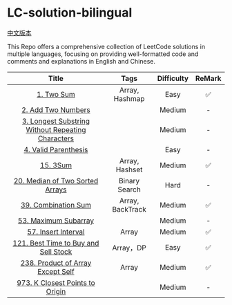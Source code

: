 # LC-solution-bilingual

[中文版本](/README_CN.md)

This Repo offers a comprehensive collection of LeetCode solutions in multiple languages, focusing on providing well-formatted code and comments and explanations in English and Chinese.

|                                                       Title                                                       |       Tags       | Difficulty | ReMark |
| :----------------------------------------------------------------------------------------------------------------: | :--------------: | :--------: | :----: |
|                                        [1. Two Sum](/Solution/0001_Two_Sum.md)                                        |  Array, Hashmap  |    Easy    |   ✅   |
|                                [2. Add Two Numbers](/Solution/0002_Add_Two_Numbers.md)                                |                  |   Medium   |   -   |
| [3. Longest Substring Without Repeating Characters](/Solution/0003_Longest_Substring_Without_Repeating_Characters.md) |                  |   Medium   |   -   |
|                         [4. Valid Parenthesis](/Solution/0004_Median_Of_Two_Sorted_Arrays.md)                         |                  |    Easy    |   -   |
|                                          [15. 3Sum](/Solution/0015_3Sum.md)                                          |  Array, Hashset  |   Medium   |   ✅   |
|                             [20. Median of Two Sorted Arrays](0020_Valid_Parenthesis.md)                             |  Binary Search  |    Hard    |   -   |
|                               [39. Combination Sum](/Solution/0039_Combination_Sum.md)                               | Array, BackTrack |   Medium   |   ✅   |
|                               [53. Maximum Subarray](Solution/0053_Maximum_Subarray.md)                               |                  |   Medium   |   -   |
|                               [57. Insert Interval](/Solution/0057_Insert_Interval.md)                               |      Array      |   Medium   |   ✅   |
|               [121. Best Time to Buy and Sell Stock](/Solution/0121_Best_Time_to_Buy_and_Sell_Stock.md)               |    Array，DP    |    Easy    |   ✅   |
|                                         [238. Product of Array Except Self]()                                         |      Array      |   Medium   |   ✅   |
|                     [973. K Closest Points to Origin](/Solution/0973_K_Close_Points_To_Origin.md)                     |                  |   Medium   |   -   |
